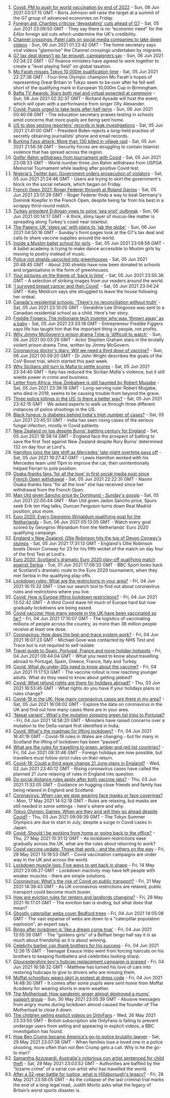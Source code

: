 1. [Covid: PM to push for world vaccination by end of 2022](https://www.bbc.co.uk/news/uk-57373120) - Sun, 06 Jun 2021 03:57:15 GMT - Boris Johnson will raise the target at a summit of the G7 group of advanced economies on Friday.
2. [Foreign aid: Charities criticise 'devastating' cuts ahead of G7](https://www.bbc.co.uk/news/uk-politics-57359119) - Sat, 05 Jun 2021 23:09:50 GMT - They say there is no “economic need" for the £4bn foreign aid cuts which undermine the UK's credibility.
3. [Channel crossings: Patel calls on social media companies to take down videos](https://www.bbc.co.uk/news/uk-57373084) - Sun, 06 Jun 2021 01:22:42 GMT - The home secretary says viral videos "glamorise" the Channel crossings undertaken by migrants.
4. [G7 tax deal doesn't go far enough, campaigners say](https://www.bbc.co.uk/news/world-57372682) - Sun, 06 Jun 2021 02:34:22 GMT - G7 finance ministers have agreed to work together to create a "level playing field" on global taxation.
5. [Mo Farah misses Tokyo 10,000m qualification time](https://www.bbc.co.uk/sport/athletics/57372151) - Sat, 05 Jun 2021 22:27:38 GMT - Four-time Olympic champion Mo Farah's hopes of representing Great Britain in Tokyo seem to be over after he fell well short of the qualifying mark in European 10,000m Cup in Birmingham.
6. [Bafta TV Awards: Stars both real and virtual expected at ceremony](https://www.bbc.co.uk/news/entertainment-arts-57331430) - Sun, 06 Jun 2021 02:32:37 GMT - Richard Ayoade will host the event, which will open with a performance from singer Olly Alexander.
7. [Covid: Pupils urged to take tests after half-term](https://www.bbc.co.uk/news/uk-57372641) - Sun, 06 Jun 2021 00:40:08 GMT - The education secretary praises testing in schools amid concerns that more pupils are being sent home.
8. [US to stop seizing reporters' records in leak investigations](https://www.bbc.co.uk/news/world-us-canada-57371402) - Sat, 05 Jun 2021 21:41:00 GMT - President Biden rejects a long-held practise of secretly obtaining journalists' phone and email records.
9. [Burkina Faso attack: More than 130 killed in village raid](https://www.bbc.co.uk/news/world-africa-57368536) - Sat, 05 Jun 2021 21:56:38 GMT - Security forces are struggling to contain Islamist violence that has spread across the region.
10. [Golfer Rahm withdraws from tournament with Covid](https://www.bbc.co.uk/sport/golf/57372883) - Sat, 05 Jun 2021 23:08:33 GMT - World number three Jon Rahm withdraws from USPGA Memorial Tournament while leading after positive Covid test.
11. [Nigeria's Twitter ban: Government orders prosecution of violators](https://www.bbc.co.uk/news/world-africa-57368535) - Sat, 05 Jun 2021 21:24:46 GMT - Users are trying to skirt the government's block on the social network, which began on Friday.
12. [French Open 2021: Roger Federer through at Roland Garros](https://www.bbc.co.uk/sport/tennis/57372320) - Sat, 05 Jun 2021 23:51:29 GMT - Roger Federer finds a way to beat Germany's Dominik Koepfer in the French Open, despite being far from his best in a scrappy third-round match.
13. [Turkey president Erdogan vows to solve 'sea snot' outbreak](https://www.bbc.co.uk/news/world-europe-57372677) - Sun, 06 Jun 2021 00:14:17 GMT - A thick, slimy layer of mucus-like matter is spreading along Turkey's coast near Istanbul.
14. [The Papers: UK 'steps up' with plans to 'jab the globe'](https://www.bbc.co.uk/news/blogs-the-papers-57372626) - Sun, 06 Jun 2021 04:50:16 GMT - Sunday's front pages look at the G7's tax deal and calls to share vaccine supplies around the world.
15. [Inside a Muslim ballet school for girls](https://www.bbc.co.uk/news/uk-england-london-57360361) - Sat, 05 Jun 2021 23:08:56 GMT - A ballet academy is trying to make dance accessible to Muslim girls by moving to poetry instead of music.
16. [Police riot shields upcycled into greenhouses](https://www.bbc.co.uk/news/uk-wales-57350010) - Sat, 05 Jun 2021 20:48:45 GMT - About 200 shields have now been donated to schools and organisations in the form of greenhouses.
17. [Your pictures on the theme of 'back in time'](https://www.bbc.co.uk/news/in-pictures-57356589) - Sat, 05 Jun 2021 23:55:36 GMT - A selection of striking images from our readers around the world.
18. ['I survived breast cancer and then Covid'](https://www.bbc.co.uk/news/uk-england-leicestershire-57334510) - Sat, 05 Jun 2021 23:04:24 GMT - Katy Meldrum says she struggled to leave the house following her ordeal.
19. [Canada's residential schools: 'There's no reconciliation without truth'](https://www.bbc.co.uk/news/world-us-canada-57337300) - Sat, 05 Jun 2021 23:10:05 GMT - Geraldine Lee Shingoose was sent to a Canadian residential school as a child. Here's her story.
20. [Freddie Figgers: The millionaire tech inventor who was 'thrown away' as a baby](https://www.bbc.co.uk/news/stories-57081087) - Sat, 05 Jun 2021 23:33:18 GMT - Entrepreneur Freddie Figgers says life has taught him that the important thing is people, not profits.
21. [Why Jimmy McGovern's prison drama Time is 'difficult to watch'](https://www.bbc.co.uk/news/entertainment-arts-57346626) - Sun, 06 Jun 2021 00:03:29 GMT - Actor Stephen Graham stars in the brutally violent prison drama Time, written by Jimmy McGovern.
22. [Coronavirus doctor's diary: Will we need a third dose of vaccine?](https://www.bbc.co.uk/news/health-57362906) - Sun, 06 Jun 2021 00:59:20 GMT - Dr John Wright describes the goals of the CoV-Boost trial, which started this past week.
23. [Why Sicilians still turn to Mafia to settle scores](https://www.bbc.co.uk/news/world-europe-57357311) - Sat, 05 Jun 2021 23:34:40 GMT - Italy has reduced the Sicilian Mafia's violence, but it still wields power in crime and business.
24. [Letter from Africa: How Zimbabwe is still haunted by Robert Mugabe](https://www.bbc.co.uk/news/world-africa-57305885) - Sat, 05 Jun 2021 23:36:19 GMT - Long-serving ruler Robert Mugabe, who died in 2019, seems to be causing trouble from beyond the grave.
25. [Three police killings in the US: Is there a better way?](https://www.bbc.co.uk/news/world-us-canada-57081007) - Sat, 05 Jun 2021 23:42:15 GMT - We asked experts to walk us through three different instances of police shootings in the US.
26. [Black fungus: Is diabetes behind India's high number of cases?](https://www.bbc.co.uk/news/world-asia-india-57252077) - Sat, 05 Jun 2021 23:45:51 GMT - India has seen rising cases of the serious fungal infection, mostly in Covid patients.
27. [New Zealand on top despite Burns' battling century for England](https://www.bbc.co.uk/sport/cricket/57369263) - Sat, 05 Jun 2021 18:38:14 GMT - England face the prospect of batting to save the first Test against New Zealand despite Rory Burns' determined 132 on day four at Lord's.
28. [Hamilton joins the late shift as Mercedes' late-night overtime pays off](https://www.bbc.co.uk/sport/formula1/57370924) - Sat, 05 Jun 2021 19:27:47 GMT - Lewis Hamilton worked with his Mercedes team until 11pm to improve the car, then unintentionally helped Ferrari to pole position.
29. [Osaka thanks fans 'for all the love' in first social media post since French Open withdrawal](https://www.bbc.co.uk/sport/tennis/57372813) - Sat, 05 Jun 2021 22:22:31 GMT - Naomi Osaka thanks fans "for all the love" she has received since her withdrawal from the French Open.
30. [Man Utd given Sancho price by Dortmund - Sunday's gossip](https://www.bbc.co.uk/sport/57371050) - Sat, 05 Jun 2021 22:00:44 GMT - Man Utd given Jadon Sancho price, Spurs seek Erik ten Hag talks, Duncan Ferguson turns down Real Madrid position, plus more.
31. [Euro 2020: Every Georginio Wijnaldum qualifying goal for the Netherlands](https://www.bbc.co.uk/sport/av/football/57324182) - Sun, 06 Jun 2021 05:13:05 GMT - Watch every goal scored by Georginio Wijnaldum from the Netherlands' Euro 2020 qualifying campaign.
32. [England v New Zealand: Ollie Robinson hits the top of Devon Conway's stumps](https://www.bbc.co.uk/sport/av/cricket/57370874) - Sat, 05 Jun 2021 17:31:13 GMT - England's Ollie Robinson bowls Devon Conway for 23 for his fifth wicket of the match on day four of the first Test at Lord's.
33. [Euro 2020: Scotland's dramatic Euro 2020 play-off qualifying match against Serbia](https://www.bbc.co.uk/sport/av/football/57266507) - Tue, 01 Jun 2021 17:08:32 GMT - BBC Sport looks back at Scotland's dramatic route to the Euro 2020 tournament, when they met Serbia in the qualifying play-offs.
34. [Lockdown rules: What are the restrictions in your area?](https://www.bbc.co.uk/news/uk-54373904) - Fri, 04 Jun 2021 16:15:32 GMT - Use our search tool to find out about coronavirus rules and restrictions where you live.
35. [Covid: How is Europe lifting lockdown restrictions?](https://www.bbc.co.uk/news/explainers-53640249) - Fri, 04 Jun 2021 13:52:42 GMT - A third Covid wave hit much of Europe hard but now gradually lockdowns are being eased.
36. [Covid vaccine: How many people in the UK have been vaccinated so far?](https://www.bbc.co.uk/news/health-55274833) - Fri, 04 Jun 2021 17:10:07 GMT - The logistics of vaccinating millions of people across the country, as more than 38 million people receive at least one dose.
37. [Coronavirus: How does the test-and-trace system work?](https://www.bbc.co.uk/news/explainers-52442754) - Fri, 04 Jun 2021 16:07:23 GMT - Michael Gove was contacted by NHS Test and Trace but is not required to self-isolate
38. [Travel guide to Spain, Portugal, France and more holiday hotspots](https://www.bbc.co.uk/news/explainers-56997931) - Fri, 04 Jun 2021 09:44:04 GMT - What you need to know about travelling abroad to Portugal, Spain, Greece, France, Italy and Turkey.
39. [Covid: What do under-30s need to know about the vaccine?](https://www.bbc.co.uk/news/health-57273875) - Fri, 04 Jun 2021 11:17:53 GMT - The vaccine rollout is now reaching younger adults. What do they need to know about getting jabbed?
40. [Covid: What refund rights are there for holidays abroad?](https://www.bbc.co.uk/news/business-51615412) - Thu, 03 Jun 2021 16:53:45 GMT - What rights do you have if your holidays plans or rules change?
41. [Covid-19 in the UK: How many coronavirus cases are there in my area?](https://www.bbc.co.uk/news/uk-51768274) - Sat, 05 Jun 2021 16:08:02 GMT - Explore the data on coronavirus in the UK and find out how many cases there are in your area.
42. ['Nepal variant': What's the mutation stopping green list trips to Portugal?](https://www.bbc.co.uk/news/health-57356109) - Fri, 04 Jun 2021 14:56:20 GMT - Ministers have raised concerns over a mutation to the Delta variant first identified in India.
43. [Covid: What's the roadmap for lifting lockdown?](https://www.bbc.co.uk/news/explainers-52530518) - Fri, 04 Jun 2021 16:41:19 GMT - Covid-19 rules in Wales are changing - but for many in Scotland the lifting of lockdown has been "paused".
44. [What are the rules for travelling to green, amber and red list countries?](https://www.bbc.co.uk/news/explainers-52544307) - Fri, 04 Jun 2021 09:31:46 GMT - Foreign holidays are now possible, but travellers must follow strict rules on their return.
45. [Covid-19: Could a third wave change 21 June plans in England?](https://www.bbc.co.uk/news/health-57328469) - Wed, 02 Jun 2021 23:40:12 GMT - Rising coronavirus cases have called the planned 21 June relaxing of rules in England into question.
46. [Do social distance rules apply after both vaccine jabs?](https://www.bbc.co.uk/news/uk-51506729) - Thu, 03 Jun 2021 11:32:05 GMT - Guidance on hugging close friends and family has being relaxed in England and Scotland.
47. [Coronavirus: When can we stop wearing face masks or face coverings?](https://www.bbc.co.uk/news/health-51205344) - Mon, 17 May 2021 14:52:18 GMT - Rules are relaxing, but masks are still needed in some settings - here's where and why.
48. [Tokyo Olympic Games: When are they and will they go ahead despite Covid?](https://www.bbc.co.uk/news/world-asia-57240044) - Thu, 03 Jun 2021 09:09:39 GMT - The Tokyo Summer Olympics are due to start in July, despite a surge in Covid cases in Japan.
49. [Covid: Should I be working from home or going back to the office?](https://www.bbc.co.uk/news/business-52567567) - Thu, 27 May 2021 10:31:12 GMT - As lockdown restrictions ease gradually across the UK, what are the rules about returning to work?
50. [Covid vaccine update: Those that work - and the others on the way](https://www.bbc.co.uk/news/health-51665497) - Fri, 28 May 2021 13:19:53 GMT - Covid vaccination campaigns are under way in the UK and across the world.
51. [Lockdown muscle loss: Five ways to get back in shape](https://www.bbc.co.uk/news/uk-56887390) - Fri, 14 May 2021 23:06:27 GMT - Lockdown inactivity may have left people with weaker muscles - there are simple solutions.
52. [Coronavirus: What's the risk of Covid on public transport?](https://www.bbc.co.uk/news/health-51736185) - Fri, 21 May 2021 14:39:43 GMT - As UK coronavirus restrictions are relaxed, public transport could become much busier.
53. [How are eviction rules for renters and landlords changing?](https://www.bbc.co.uk/news/explainers-53860154) - Fri, 28 May 2021 16:17:01 GMT - The eviction ban is ending, but what does that mean?
54. [Ghostly caterpillar webs cover Bedford trees](https://www.bbc.co.uk/news/uk-england-beds-bucks-herts-57356372) - Fri, 04 Jun 2021 14:05:08 GMT - The vast expanse of webs are down to a "caterpillar population explosion", an expert says.
55. [Bingo after lockdown is 'like a dream come true'](https://www.bbc.co.uk/news/uk-northern-ireland-57353067) - Fri, 04 Jun 2021 13:55:38 GMT - The "goldens girls" of a Belfast bingo hall say it is as much about friendship as it is about winning.
56. [Celebrity barber can thank brothers for his success](https://www.bbc.co.uk/news/uk-scotland-glasgow-west-57356325) - Fri, 04 Jun 2021 12:26:15 GMT - Teenager Exauce Imbo went from forcing haircuts on his brothers to keeping footballers and celebrities looking sharp.
57. [Gloucestershire boy's hubcap replacement campaign is praised](https://www.bbc.co.uk/news/uk-england-bristol-57362565) - Fri, 04 Jun 2021 16:58:32 GMT - Matthew has turned his love of cars into restoring hubcaps to give to drivers who are missing them.
58. [Moffat schoolboy wears skirt in protest at dress code](https://www.bbc.co.uk/news/uk-scotland-south-scotland-57358762) - Fri, 04 Jun 2021 14:48:30 GMT - It comes after some pupils were sent home from Moffat Academy for wearing shorts in warm weather.
59. [The Motherload: How pandemic anger almost destroyed a mums' support group](https://www.bbc.co.uk/news/stories-57285368) - Sun, 30 May 2021 23:05:39 GMT - Abusive messages from angry mums during lockdown almost caused the founder of The Motherload to close it down.
60. [The children selling explicit videos on OnlyFans](https://www.bbc.co.uk/news/uk-57255983) - Wed, 26 May 2021 23:33:50 GMT - British subscription site OnlyFans is failing to prevent underage users from selling and appearing in explicit videos, a BBC investigation has found.
61. [How Ben Crump became America's go-to police brutality lawyer](https://www.bbc.co.uk/news/world-us-canada-57038162) - Sat, 29 May 2021 23:07:38 GMT - When families lose a loved one in a police shooting, more often than not Ben Crump gets a call. Why is he the go-to man?
62. [Samantha Azzopardi: Australia's notorious con artist sentenced for child theft](https://www.bbc.co.uk/news/world-australia-57284621) - Sat, 29 May 2021 23:03:52 GMT - Authorities are baffled by the "bizarre crime" of a serial con artist who has travelled the world.
63. [After a 32-year battle for justice, what is Hillsborough's legacy?](https://www.bbc.co.uk/news/uk-57281398) - Fri, 28 May 2021 23:58:05 GMT - As the collapse of the last criminal trial marks the end of a long legal road, Judith Moritz asks what the legacy of Britain’s worst sports disaster is.
